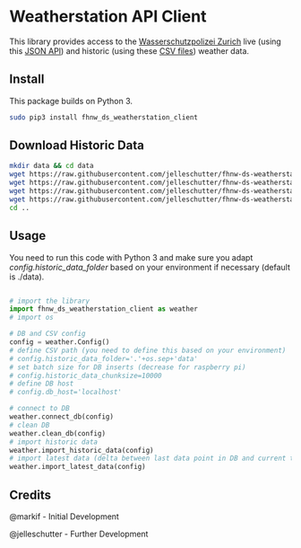 # Weatherstation API Client

This library provides access to the [Wasserschutzpolizei Zurich](https://data.stadt-zuerich.ch/dataset/sid_wapo_wetterstationen) live (using this [JSON API](https://tecdottir.herokuapp.com/docs/)) and historic (using these [CSV files](https://github.com/jelleschutter/fhnw-ds-weatherstation-client/tree/data/history/)) weather data.

## Install

This package builds on Python 3.

```bash
sudo pip3 install fhnw_ds_weatherstation_client
```

## Download Historic Data

```bash
mkdir data && cd data
wget https://raw.githubusercontent.com/jelleschutter/fhnw-ds-weatherstation-client/data/history/messwerte_mythenquai_2007-2019.csv
wget https://raw.githubusercontent.com/jelleschutter/fhnw-ds-weatherstation-client/data/history/messwerte_mythenquai_2020.csv
wget https://raw.githubusercontent.com/jelleschutter/fhnw-ds-weatherstation-client/data/history/messwerte_tiefenbrunnen_2007-2019.csv
wget https://raw.githubusercontent.com/jelleschutter/fhnw-ds-weatherstation-client/data/history/messwerte_tiefenbrunnen_2020.csv
cd ..
```

## Usage

You need to run this code with Python 3 and make sure you adapt *config.historic_data_folder* based on your environment if necessary (default is ./data).

```python

# import the library
import fhnw_ds_weatherstation_client as weather
# import os

# DB and CSV config
config = weather.Config()
# define CSV path (you need to define this based on your environment)
# config.historic_data_folder='.'+os.sep+'data'
# set batch size for DB inserts (decrease for raspberry pi)
# config.historic_data_chunksize=10000
# define DB host
# config.db_host='localhost'

# connect to DB
weather.connect_db(config)
# clean DB
weather.clean_db(config)
# import historic data
weather.import_historic_data(config)
# import latest data (delta between last data point in DB and current time)
weather.import_latest_data(config)
```


## Credits

@markif - Initial Development

@jelleschutter - Further Development